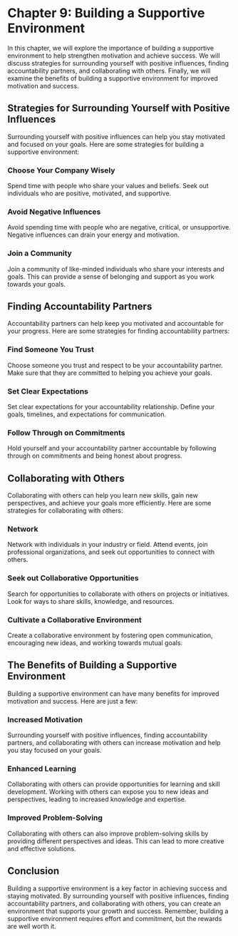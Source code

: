 Chapter 9: Building a Supportive Environment
============================================

In this chapter, we will explore the importance of building a supportive environment to help strengthen motivation and achieve success. We will discuss strategies for surrounding yourself with positive influences, finding accountability partners, and collaborating with others. Finally, we will examine the benefits of building a supportive environment for improved motivation and success.

Strategies for Surrounding Yourself with Positive Influences
------------------------------------------------------------

Surrounding yourself with positive influences can help you stay motivated and focused on your goals. Here are some strategies for building a supportive environment:

### Choose Your Company Wisely

Spend time with people who share your values and beliefs. Seek out individuals who are positive, motivated, and supportive.

### Avoid Negative Influences

Avoid spending time with people who are negative, critical, or unsupportive. Negative influences can drain your energy and motivation.

### Join a Community

Join a community of like-minded individuals who share your interests and goals. This can provide a sense of belonging and support as you work towards your goals.

Finding Accountability Partners
-------------------------------

Accountability partners can help keep you motivated and accountable for your progress. Here are some strategies for finding accountability partners:

### Find Someone You Trust

Choose someone you trust and respect to be your accountability partner. Make sure that they are committed to helping you achieve your goals.

### Set Clear Expectations

Set clear expectations for your accountability relationship. Define your goals, timelines, and expectations for communication.

### Follow Through on Commitments

Hold yourself and your accountability partner accountable by following through on commitments and being honest about progress.

Collaborating with Others
-------------------------

Collaborating with others can help you learn new skills, gain new perspectives, and achieve your goals more efficiently. Here are some strategies for collaborating with others:

### Network

Network with individuals in your industry or field. Attend events, join professional organizations, and seek out opportunities to connect with others.

### Seek out Collaborative Opportunities

Search for opportunities to collaborate with others on projects or initiatives. Look for ways to share skills, knowledge, and resources.

### Cultivate a Collaborative Environment

Create a collaborative environment by fostering open communication, encouraging new ideas, and working towards mutual goals.

The Benefits of Building a Supportive Environment
-------------------------------------------------

Building a supportive environment can have many benefits for improved motivation and success. Here are just a few:

### Increased Motivation

Surrounding yourself with positive influences, finding accountability partners, and collaborating with others can increase motivation and help you stay focused on your goals.

### Enhanced Learning

Collaborating with others can provide opportunities for learning and skill development. Working with others can expose you to new ideas and perspectives, leading to increased knowledge and expertise.

### Improved Problem-Solving

Collaborating with others can also improve problem-solving skills by providing different perspectives and ideas. This can lead to more creative and effective solutions.

Conclusion
----------

Building a supportive environment is a key factor in achieving success and staying motivated. By surrounding yourself with positive influences, finding accountability partners, and collaborating with others, you can create an environment that supports your growth and success. Remember, building a supportive environment requires effort and commitment, but the rewards are well worth it.
